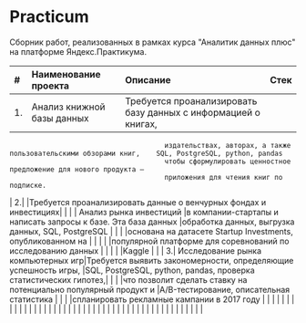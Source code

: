 # Practicum
Cборник работ, реализованных в рамках курса "Аналитик данных плюс" на платформе Яндекс.Практикума.

| # | Наименование проекта               | Описание                                                         | Стек                                                            |
|:--|:-----------------------------------| :----------------------------------------------------------------|:----------------------------------------------------------------|
| 1.| Анализ книжной базы данных         |Требуется проанализировать базу данных c информацией о книгах,    |                                                                 |
                                          издательствах, авторах, а также пользовательскими обзорами книг,    SQL, PostgreSQL, python, pandas                                   
                                          чтобы сформулировать ценностное предложение для нового продукта —                                                                    
                                          приложения для чтения книг по подписке. 
| 2.|                                    |Требуется проанализировать данные о венчурных фондах и инвестициях|                                                                 |
|   | Анализ рынка инвестиций            |в компании-стартапы и написать запросы к базе. Эта база данных    |обработка данных, выгрузка данных, SQL, PostgreSQL               |
|   |                                    |основана на датасете Startup Investments, опубликованном на       |                                                                 |
|   |                                    |популярной платформе для соревнований по исследованию данных      |                                                                 |
|   |                                    |Kaggle                                                            |                                                                 |
| 3.| Исследование рынка компьютерных игр|Требуется выявить закономерности, определяющие успешность игры,   |SQL, PostgreSQL, python, pandas, проверка статистических гипотез,|
|   |                                    |что позволит сделать ставку на потенциально популярный продукт и  |A/B-тестирование, описательная статистика                        |
|   |                                    |спланировать рекламные кампании в 2017 году                       |                                                                 |
|   |                                    |                                                                  |                                                                 |
|   |                                    |                                                                  |                                                                 |
|   |                                    |                                                                  |                                                                 |
|   |                                    |                                                                  |                                                                 |
|   |                                    |                                                                  |                                                                 |
|   |                                    |                                                                  |                                                                 |
|   |                                    |                                                                  |                                                                 |
|   |                                    |                                                                  |                                                                 |
|   |                                    |                                                                  |                                                                 |
